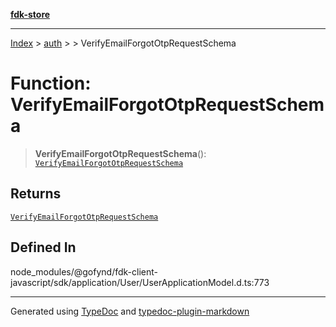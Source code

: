 [**fdk-store**](../../../README.md)
***

[Index](../../../API.md) > [auth](../../README.md) > [<internal>](../README.md) > VerifyEmailForgotOtpRequestSchema

# Function: VerifyEmailForgotOtpRequestSchema

> **VerifyEmailForgotOtpRequestSchema**(): [`VerifyEmailForgotOtpRequestSchema`](../type-aliases/type-alias.VerifyEmailForgotOtpRequestSchema.md)

## Returns

[`VerifyEmailForgotOtpRequestSchema`](../type-aliases/type-alias.VerifyEmailForgotOtpRequestSchema.md)

## Defined In

node\_modules/@gofynd/fdk-client-javascript/sdk/application/User/UserApplicationModel.d.ts:773

***
Generated using [TypeDoc](https://typedoc.org/) and [typedoc-plugin-markdown](https://www.npmjs.com/package/typedoc-plugin-markdown)
